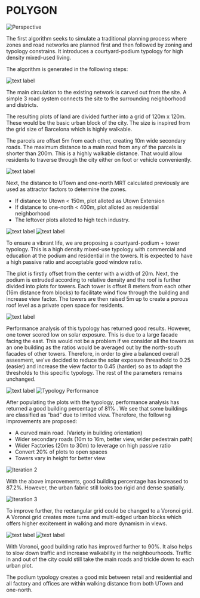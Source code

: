 
# POLYGON

![Perspective](./imgs/r1.jpg)

The first algorithm seeks to simulate a traditional planning process where zones and road networks are planned first and then followed by zoning and typology constrains. It introduces a courtyard-podium typology for high density mixed-used living. 

The algorithm is generated in the following steps:

![text label](./imgs/a1.png)

The main circulation to the existing network is carved out from the site. A simple 3 road system connects the site to the surrounding neighborhood and districts.

The resulting plots of land are divided further into a grid of 120m x 120m. These would be the basic urban block of the city. The size is inspired from the grid size of Barcelona which is highly walkable. 

The parcels are offset 5m from each other, creating 10m wide secondary roads. The maximum distance to a main road from any of the parcels is shorter than 200m. This is a highly walkable distance. That would allow residents to traverse through the city either on foot or vehicle conveniently.

![text label](./imgs/a2.png)

Next, the distance to UTown and one-north MRT calculated previously are used as attractor factors to determine the zones.

   * If distance to Utown < 150m, plot alloted as Utown Extension
   * If distance to one-north < 400m, plot alloted as residential neighborhood
   * The leftover plots alloted to high tech industry.

![text label](./imgs/a3.png)
![text label](./imgs/a4.png)

To ensure a vibrant life, we are proposing a courtyard-podium + tower typology. This is a high density mixed-use typology with commercial and education at the podium and residential in the towers. It is expected to have a high passive ratio and acceptable good window ratio.

The plot is firstly offset from the center with a width of 20m. Next, the podium is extruded according to relative density and the roof is further divided into plots for towers. Each tower is offset 8 meters from each other (16m distance from blocks) to facilitate wind flow through the building and increase view factor. The towers are then raised 5m up to create a porous roof level as a private open space for residents.

![text label](./imgs/a5.png)

Performance analysis of this typology has returned good results. However, one tower scored low on solar exposure. This is due to a large facade facing the east. This would not be a problem if we consider all the towers as an one building as the ratios would be averaged out by the north-south facades of other towers. Therefore, in order to give a balanced overall assesment, we've decided to reduce the solar exposure threashold to 0.25 (easier) and increase the view factor to 0.45 (harder) so as to adapt the thresholds to this specific typology. The rest of the parameters remains unchanged.

![text label](./imgs/a7.png)
![Typology Performance](./imgs/a6.png)





After populating the plots with the typology, performance analysis has returned a good building percentage of 81% . We see that some buildings are classified as “bad” due to limited view. Therefore, the following improvements are proposed:

   *   A curved main road. (Variety in building orientation)
   *   Wider secondary roads (10m to 16m, better view, wider pedestrain path)
   *   Wider Factories (20m to 30m) to leverage on high passive ratio
   *   Convert 20% of plots to open spaces
   *   Towers vary in height for better view 

![Iteration 2](./imgs/a8.png)

With the above improvements, good building percentage has increased to 87.2%. However, the urban fabric still looks too rigid and dense spatially.


![Iteration 3](./imgs/a9.png)


To improve further, the rectangular grid could be changed to a Voronoi grid. A Voronoi grid creates more turns and multi-edged urban blocks which offers higher excitement in walking and more dynamism in views.

![text label](./imgs/a10.png)
![text label](./imgs/a11.png)

With Voronoi, good building ratio has improved further to 90%. It also helps to slow down traffic and increase walkability in the neighbourhoods. Traffic in and out of the city could still take the main roads and trickle down to each urban plot. 

The podium typology creates a good mix between retail and residential and all factory and offices are within walking distance from both UTown and one-north.
